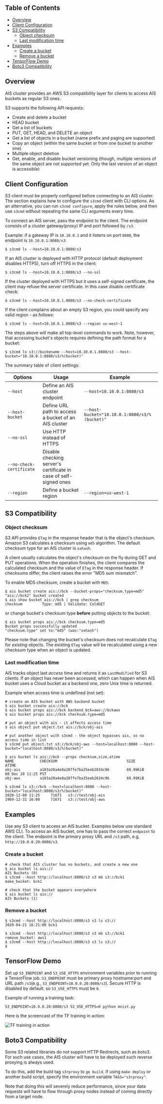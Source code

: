 ## Table of Contents
- [Overview](#overview)
- [Client Configuration](#client-configuration)
- [S3 Compatibility](#s3-compatibility)
  - [Object checksum](#object-checksum)
  - [Last modification time](#last-modification-time)
- [Examples](#examples)
  - [Create a bucket](#create-a-bucket)
  - [Remove a bucket](#remove-a-bucket)
- [TensorFlow Demo](#tensorflow-demo)
- [Boto3 Compatibility](#boto3-compatibility)

## Overview

AIS cluster provides an AWS S3 compatibility layer for clients to access AIS buckets as regular S3 ones.

S3 supports the following API requests:

- Create and delete a bucket
- HEAD bucket
- Get a list of buckets
- PUT, GET, HEAD, and DELETE an object
- Get a list of objects in a bucket (name prefix and paging are supported)
- Copy an object (within the same bucket or from one bucket to another one)
- Multiple object deletion
- Get, enable, and disable bucket versioning (though, multiple versions of the same object are not supported yet. Only the last version of an object is accessible)

## Client Configuration

S3 client must be properly configured before connecting to an AIS cluster.
The section explains how to configure the `s3cmd` client with CLI options.
As an alternative, you can run `s3cmd configure`, apply the rules below, and then use `s3cmd` without repeating the same CLI arguments every time.

To connect an AIS server, pass the endpoint to the client.
The endpoint consists of a cluster gateway(proxy) IP and port followed by `/s3`.

Example: if a gateway IP is `10.10.0.1` and it listens on port `8080`, the endpoint is `10.10.0.1:8080/s3`:

```console
$ s3cmd ls --host=10.10.0.1:8080/s3
```

If an AIS cluster is deployed with HTTP protocol (default deployment disables HTTPS), turn off HTTPS in the client:

```console
$ s3cmd ls --host=10.10.0.1:8080/s3 --no-ssl
```

If the cluster deployed with HTTPS but it uses a self-signed certificate, the client may refuse the server certificate.
In this case disable certificate check:

```console
$ s3cmd ls --host=10.10.0.1.8080/s3 --no-check-certificate
```

If the client complains about an empty S3 region, you could specify any valid region - as follows:

```console
$ s3cmd ls --host=10.10.0.1.8080/s3 --region us-west-1
```

The steps above will make all top-level commands to work.
Note, however, that accessing bucket's objects requires defining the path format for a bucket:

```console
$ s3cmd ls s3://buckename --host=10.10.0.1.8080/s3 --host-bucket="10.10.0.1:8080/s3/%(bucket)"
```

The summary table of client settings:

| Options | Usage | Example |
| --- | --- | --- |
| `--host` | Define an AIS cluster endpoint | `--host=10.10.0.1:8080/s3` |
| `--host-bucket` | Define URL path to access a bucket of an AIS cluster | `--host-bucket="10.10.0.1:8080/s3/%(bucket)"` |
| `--no-ssl` | Use HTTP instead of HTTPS | |
| `--no-check-certificate` | Disable checking server's certificate in case of self-signed ones | |
| `--region` | Define a bucket region | `--region=us-west-1` |


## S3 Compatibility

### Object checksum

S3 API provides `ETag` in the response header that is the object's checksum.
Amazon S3 calculates a checksum using `md5` algorithm.
The default checksum type for an AIS cluster is `xxhash`.

A client usually calculates the object's checksum on the fly during GET and PUT operations.
When the operation finishes, the client compares the calculated checksum and the value of `ETag` in the response header.
If checksums differ, the client raises the error "MD5 sum mismatch".

To enable MD5 checksum, create a bucket with `MD5`:

```console
$ ais bucket create ais://bck --bucket-props="checksum.type=md5"
"ais://bck2" bucket created
$ ais show bucket ais://bck | grep checksum
checksum         Type: md5 | Validate: ColdGET
```

or change bucket's checksum type **before** putting objects to the bucket:

```console
$ ais bucket props ais://bck checksum.type=md5
Bucket props successfully updated
"checksum.type" set to:"md5" (was:"xxhash")
```

Please note that changing the bucket's checksum does not recalculate `ETag` for *existing* objects. The existing `ETag` value will be recalculated using a new checksum type when an object is updated.

### Last modification time

AIS tracks object last *access* time and returns it as `LastModified` for S3 clients. If an object has never been accessed, which can happen when AIS bucket uses a Cloud bucket as a backend one, zero Unix time is returned.

Example when access time is undefined (not set):

```console
# create an AIS bucket with AWS backend bucket
$ ais bucket create ais://bck
$ ais bucket props ais://bck backend_bck=aws://bckaws
$ ais bucket props ais://bck checksum.type=md5

# put an object with ais - it affects access time
$ ais object put object.txt ais://bck/obj-ais

# put another object with s3cmd - the object bypasses ais, so no access time in list
$ s3cmd put object.txt s3://bck/obj-aws --host=localhost:8080 --host-bucket="localhost:8080/s3/%(bucket)"

$ ais bucket ls ais://bck --props checksum,size,atime
NAME            CHECKSUM                                SIZE            ATIME
obj-ais         a103a20a4e8a207fe7ba25eeb2634c96        69.99KiB        08 Dec 20 11:25 PST
obj-aws         a103a20a4e8a207fe7ba25eeb2634c96        69.99KiB

$ s3cmd ls s3://bck --host=localhost:8080 --host-bucket="localhost:8080/s3/%(bucket)"
2020-12-08 11:25     71671   s3://test/obj-ais
1969-12-31 16:00     71671   s3://test/obj-aws
```

## Examples

Use any S3 client to access an AIS bucket. Examples below use standard AWS CLI. To access an AIS bucket, one has to pass the correct `endpoint` to the client. The endpoint is the primary proxy URL and `/s3` path, e.g, `http://10.0.0.20:8080/s3`.

### Create a bucket

```shell
# check that AIS cluster has no buckets, and create a new one
$ ais bucket ls ais://
AIS Buckets (0)
$ s3cmd --host http://localhost:8080/s3 s3 mb s3://bck1
make_bucket: bck1

# check that the bucket appears everywhere
$ ais bucket ls ais://
AIS Buckets (1)
```

### Remove a bucket

```shell
$ s3cmd --host http://localhost:8080/s3 s3 ls s3://
2020-04-21 16:21:08 bck1

$ s3cmd --host http://localhost:8080/s3 s3 mb s3://bck1
remove_bucket: aws1
$ s3cmd --host http://localhost:8080/s3 s3 ls s3://
$
```

## TensorFlow Demo

Set up `S3_ENDPOINT` and `S3_USE_HTTPS` environment variables prior to running a TensorFlow job. `S3_ENDPOINT` must be primary proxy hostname:port and URL path `/s3`(e.g., `S3_ENDPOINT=10.0.0.20:8080/s3`). Secure HTTP is disabled by default. so `S3_USE_HTTPS` must be `0`.

Example of running a training task:

```
S3_ENDPOINT=10.0.0.20:8080/s3 S3_USE_HTTPS=0 python mnist.py
```

Here is the screencast of the TF training in action:

<img src="/docs/images/ais-s3-tf.gif" alt="TF training in action">

## Boto3 Compatibility

Some S3 related libraries do not support HTTP Redirects, such as boto3.
For such use cases, the AIS cluster will have to be deployed such reverse proxying is always used.

To do this, add the build tag `s3rproxy` to `go build`.
If using `make deploy` or another build script, specify the environment variable `TAGS="s3rproxy"`.

Note that doing this will severely reduce performance, since your data requests
will have to flow through proxy nodes instead of coming directly from a target node.
